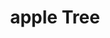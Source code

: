 ---
pid: pt182
title: apple Tree
location_transcription: Park
coordinates: "[-75.128985653854, 39.966201054347]"
zipcode: 
gen_neighborhood: 
neighborhood: 
outside_phl: 
age: '11'
age_range: 6-13
instagram: 
image_file_name: pt_182.jpg
proposal_transcription: apple tree
topic: Environment
topic_summary: '0'
type: Tree
keywords_other: apple tree
credit: Ciara and Anna
image_labels: 
twitter: 
facebook: 
permalink: "/monuments/pt182/"
layout: item-page
---